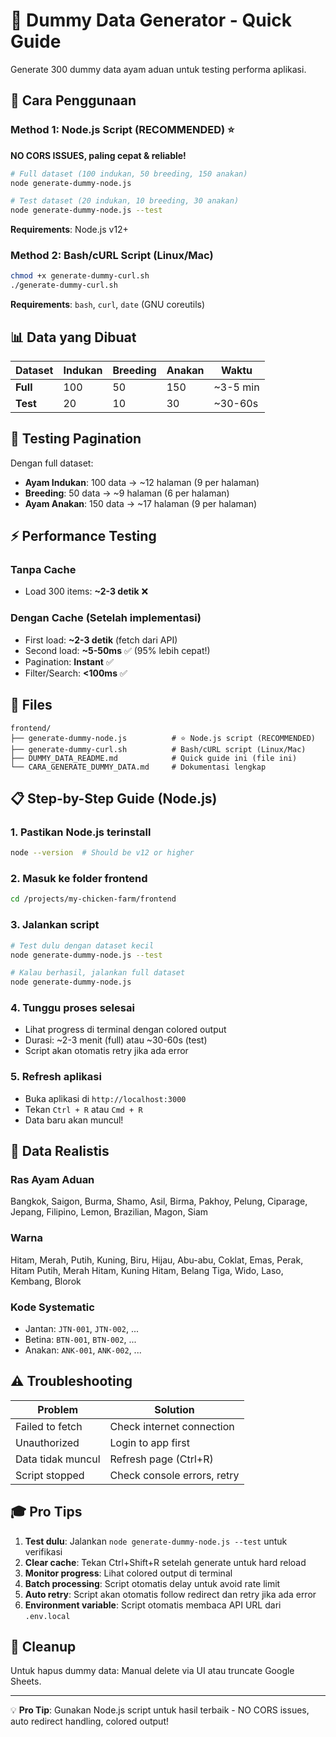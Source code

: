 # 🐓 Dummy Data Generator - Quick Guide

Generate 300 dummy data ayam aduan untuk testing performa aplikasi.

## 🚀 Cara Penggunaan

### Method 1: Node.js Script (RECOMMENDED) ⭐

**NO CORS ISSUES, paling cepat & reliable!**

```bash
# Full dataset (100 indukan, 50 breeding, 150 anakan)
node generate-dummy-node.js

# Test dataset (20 indukan, 10 breeding, 30 anakan)
node generate-dummy-node.js --test
```

**Requirements**: Node.js v12+

### Method 2: Bash/cURL Script (Linux/Mac)

```bash
chmod +x generate-dummy-curl.sh
./generate-dummy-curl.sh
```

**Requirements**: `bash`, `curl`, `date` (GNU coreutils)

## 📊 Data yang Dibuat

| Dataset | Indukan | Breeding | Anakan | Waktu |
|---------|---------|----------|--------|-------|
| **Full** | 100 | 50 | 150 | ~3-5 min |
| **Test** | 20 | 10 | 30 | ~30-60s |

## 🎯 Testing Pagination

Dengan full dataset:
- **Ayam Indukan**: 100 data → ~12 halaman (9 per halaman)
- **Breeding**: 50 data → ~9 halaman (6 per halaman)
- **Ayam Anakan**: 150 data → ~17 halaman (9 per halaman)

## ⚡ Performance Testing

### Tanpa Cache
- Load 300 items: **~2-3 detik** ❌

### Dengan Cache (Setelah implementasi)
- First load: **~2-3 detik** (fetch dari API)
- Second load: **~5-50ms** ✅ (95% lebih cepat!)
- Pagination: **Instant** ✅
- Filter/Search: **<100ms** ✅

## 📁 Files

```
frontend/
├── generate-dummy-node.js          # ⭐ Node.js script (RECOMMENDED)
├── generate-dummy-curl.sh          # Bash/cURL script (Linux/Mac)
├── DUMMY_DATA_README.md            # Quick guide ini (file ini)
└── CARA_GENERATE_DUMMY_DATA.md     # Dokumentasi lengkap
```

## 📋 Step-by-Step Guide (Node.js)

### 1. Pastikan Node.js terinstall
```bash
node --version  # Should be v12 or higher
```

### 2. Masuk ke folder frontend
```bash
cd /projects/my-chicken-farm/frontend
```

### 3. Jalankan script
```bash
# Test dulu dengan dataset kecil
node generate-dummy-node.js --test

# Kalau berhasil, jalankan full dataset
node generate-dummy-node.js
```

### 4. Tunggu proses selesai
- Lihat progress di terminal dengan colored output
- Durasi: ~2-3 menit (full) atau ~30-60s (test)
- Script akan otomatis retry jika ada error

### 5. Refresh aplikasi
- Buka aplikasi di `http://localhost:3000`
- Tekan `Ctrl + R` atau `Cmd + R`
- Data baru akan muncul!

## 📝 Data Realistis

### Ras Ayam Aduan
Bangkok, Saigon, Burma, Shamo, Asil, Birma, Pakhoy, Pelung, Ciparage, Jepang, Filipino, Lemon, Brazilian, Magon, Siam

### Warna
Hitam, Merah, Putih, Kuning, Biru, Hijau, Abu-abu, Coklat, Emas, Perak, Hitam Putih, Merah Hitam, Kuning Hitam, Belang Tiga, Wido, Laso, Kembang, Blorok

### Kode Systematic
- Jantan: `JTN-001`, `JTN-002`, ...
- Betina: `BTN-001`, `BTN-002`, ...
- Anakan: `ANK-001`, `ANK-002`, ...

## ⚠️ Troubleshooting

| Problem | Solution |
|---------|----------|
| Failed to fetch | Check internet connection |
| Unauthorized | Login to app first |
| Data tidak muncul | Refresh page (Ctrl+R) |
| Script stopped | Check console errors, retry |

## 🎓 Pro Tips

1. **Test dulu**: Jalankan `node generate-dummy-node.js --test` untuk verifikasi
2. **Clear cache**: Tekan Ctrl+Shift+R setelah generate untuk hard reload
3. **Monitor progress**: Lihat colored output di terminal
4. **Batch processing**: Script otomatis delay untuk avoid rate limit
5. **Auto retry**: Script akan otomatis follow redirect dan retry jika ada error
6. **Environment variable**: Script otomatis membaca API URL dari `.env.local`

## 🧹 Cleanup

Untuk hapus dummy data: Manual delete via UI atau truncate Google Sheets.

---

💡 **Pro Tip**: Gunakan Node.js script untuk hasil terbaik - NO CORS issues, auto redirect handling, colored output!
